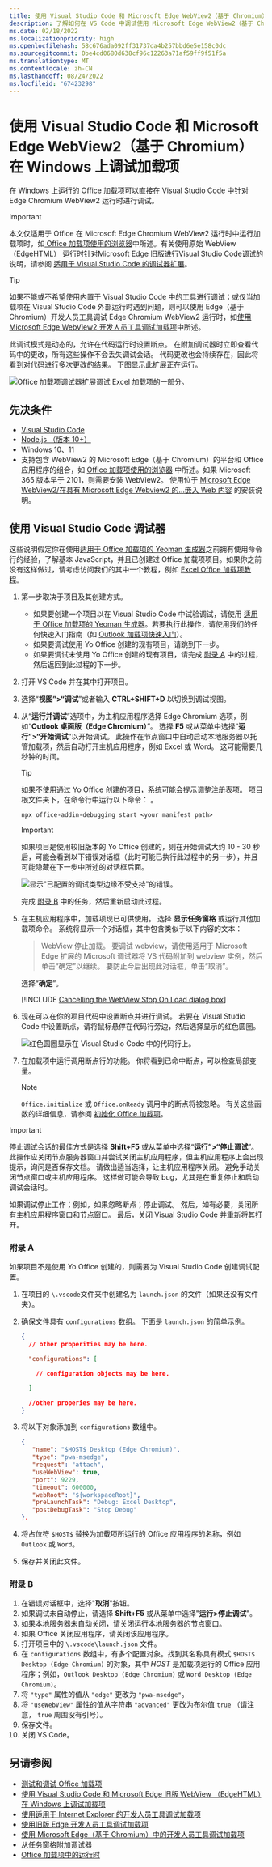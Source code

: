 ```yaml
---
title: 使用 Visual Studio Code 和 Microsoft Edge WebView2（基于 Chromium）在 Windows 上调试加载项
description: 了解如何在 VS Code 中调试使用 Microsoft Edge WebView2（基于 Chromium）的 Office 加载项。
ms.date: 02/18/2022
ms.localizationpriority: high
ms.openlocfilehash: 58c676ada092ff31737da4b257bbd6e5e158c0dc
ms.sourcegitcommit: 0be4cd0680d638cf96c12263a71af59ff9f51f5a
ms.translationtype: MT
ms.contentlocale: zh-CN
ms.lasthandoff: 08/24/2022
ms.locfileid: "67423298"
---
```

# <a name="debug-add-ins-on-windows-using-visual-studio-code-and-microsoft-edge-webview2-chromium-based"></a>使用 Visual Studio Code 和 Microsoft Edge WebView2（基于 Chromium）在 Windows 上调试加载项

在 Windows 上运行的 Office 加载项可以直接在 Visual Studio Code 中针对 Edge Chromium WebView2 运行时进行调试。

> [!IMPORTANT]
> 本文仅适用于 Office 在 Microsoft Edge Chromium WebView2 运行时中运行加载项时，如[ Office 加载项使用的浏览器](../concepts/browsers-used-by-office-web-add-ins.md)中所述。有关使用原始 WebView （EdgeHTML） 运行时针对Microsoft Edge 旧版进行Visual Studio Code调试的说明，请参阅 [适用于 Visual Studio Code 的调试器扩展](debug-with-vs-extension.md)。

> [!TIP]
> 如果不能或不希望使用内置于 Visual Studio Code 中的工具进行调试；或仅当加载项在 Visual Studio Code 外部运行时遇到问题，则可以使用 Edge（基于 Chromium）开发人员工具调试 Edge Chromium WebView2 运行时，如[使用 Microsoft Edge WebView2 开发人员工具调试加载项](debug-add-ins-using-devtools-edge-chromium.md)中所述。

此调试模式是动态的，允许在代码运行时设置断点。 在附加调试器时立即查看代码中的更改，所有这些操作不会丢失调试会话。 代码更改也会持续存在，因此将看到对代码进行多次更改的结果。 下图显示此扩展正在运行。

![Office 加载项调试器扩展调试 Excel 加载项的一部分。](../images/vs-debugger-extension-for-office-addins.jpg)

## <a name="prerequisites"></a>先决条件

- [Visual Studio Code](https://code.visualstudio.com/)
- [Node.js （版本 10+）](https://nodejs.org/)
- Windows 10、11
- 支持包含 WebView2 的 Microsoft Edge（基于 Chromium）的平台和 Office 应用程序的组合，如 [ Office 加载项使用的浏览器](../concepts/browsers-used-by-office-web-add-ins.md) 中所述。如果 Microsoft 365 版本早于 2101，则需要安装 WebView2。 使用位于 [Microsoft Edge WebView2/在具有 Microsoft Edge Webview2 的...嵌入 Web 内容](https://developer.microsoft.com/microsoft-edge/webview2/) 的安装说明。

## <a name="use-the-visual-studio-code-debugger"></a>使用 Visual Studio Code 调试器

这些说明假定你在使用[适用于 Office 加载项的 Yeoman 生成器](../develop/yeoman-generator-overview.md)之前拥有使用命令行的经验，了解基本 JavaScript，并且已创建过 Office 加载项项目。如果你之前没有这样做过，请考虑访问我们的其中一个教程，例如 [Excel Office 加载项教程](../tutorials/excel-tutorial.md)。

1. 第一步取决于项目及其创建方式。

   - 如果要创建一个项目以在 Visual Studio Code 中试验调试，请使用 [适用于 Office 加载项的 Yeoman 生成器](../develop/yeoman-generator-overview.md)。若要执行此操作，请使用我们的任何快速入门指南（如 [Outlook 加载项快速入门](../quickstarts/outlook-quickstart.md)）。 
   - 如果要调试使用 Yo Office 创建的现有项目，请跳到下一步。
   - 如果要调试未使用 Yo Office 创建的现有项目，请完成 [附录 A](#appendix-a) 中的过程，然后返回到此过程的下一步。

1. 打开 VS Code 并在其中打开项目。 

1. 选择“**视图”>“调试**”或者输入 **CTRL+SHIFT+D** 以切换到调试视图。

1. 从“**运行并调试**”选项中，为主机应用程序选择 Edge Chromium 选项，例如“**Outlook 桌面版（Edge Chromium）**”。 选择 **F5** 或从菜单中选择“**运行”>“开始调试**”以开始调试。 此操作在节点窗口中自动启动本地服务器以托管加载项，然后自动打开主机应用程序，例如 Excel 或 Word。 这可能需要几秒钟的时间。

   > [!TIP]
   > 如果不使用通过 Yo Office 创建的项目，系统可能会提示调整注册表项。 项目根文件夹下，在命令行中运行以下命令： 。
   >
   > ``` command&nbsp;line
   > npx office-addin-debugging start <your manifest path>
   > ```

   > [!IMPORTANT]
   > 如果项目是使用较旧版本的 Yo Office 创建的，则在开始调试大约 10 - 30 秒后，可能会看到以下错误对话框（此时可能已执行此过程中的另一步），并且可能隐藏在下一步中所述的对话框后面。
   >
   > ![显示"已配置的调试类型边缘不受支持"的错误。](../images/configured-debug-type-error.jpg)
   >
   > 完成 [附录 B](#appendix-b) 中的任务，然后重新启动此过程。
   
1. 在主机应用程序中，加载项现已可供使用。 选择 **显示任务窗格** 或运行其他加载项命令。 系统将显示一个对话框，其中包含类似于以下内容的文本：

   > WebView 停止加载。
   > 要调试 webview，请使用适用于 Microsoft Edge 扩展的 Microsoft 调试器将 VS 代码附加到 webview 实例，然后单击“确定”以继续。 要防止今后出现此对话框，单击“取消”。

   选择“**确定**”。

   [!INCLUDE [Cancelling the WebView Stop On Load dialog box](../includes/webview-stop-on-load-cancel-dialog.md)]

1. 现在可以在你的项目代码中设置断点并进行调试。 若要在 Visual Studio Code 中设置断点，请将鼠标悬停在代码行旁边，然后选择显示的红色圆圈。

    ![红色圆圈显示在 Visual Studio Code 中的代码行上。](../images/set-breakpoint.jpg)

1. 在加载项中运行调用断点行的功能。 你将看到已命中断点，可以检查局部变量。

   > [!NOTE]
   > `Office.initialize` 或 `Office.onReady` 调用中的断点将被忽略。 有关这些函数的详细信息，请参阅 [初始化 Office 加载项](../develop/initialize-add-in.md)。

> [!IMPORTANT]
> 停止调试会话的最佳方式是选择 **Shift+F5** 或从菜单中选择“**运行”>“停止调试**”。 此操作应关闭节点服务器窗口并尝试关闭主机应用程序，但主机应用程序上会出现提示，询问是否保存文档。 请做出适当选择，让主机应用程序关闭。 避免手动关闭节点窗口或主机应用程序。 这样做可能会导致 bug，尤其是在重复停止和启动调试会话时。
>
> 如果调试停止工作；例如，如果忽略断点；停止调试。 然后，如有必要，关闭所有主机应用程序窗口和节点窗口。 最后，关闭 Visual Studio Code 并重新将其打开。

### <a name="appendix-a"></a>附录 A

如果项目不是使用 Yo Office 创建的，则需要为 Visual Studio Code 创建调试配置。 

1. 在项目的 `\.vscode`文件夹中创建名为 `launch.json` 的文件（如果还没有文件夹）。 
1. 确保文件具有 `configurations` 数组。 下面是 `launch.json` 的简单示例。

   ```json
   {
     // other properities may be here.
   
     "configurations": [
   
       // configuration objects may be here.
   
     ]
   
     //other properies may be here.
   }
   ```

1. 将以下对象添加到 `configurations` 数组中。

   ```json
   {
      "name": "$HOST$ Desktop (Edge Chromium)",
      "type": "pwa-msedge",
      "request": "attach",
      "useWebView": true,
      "port": 9229,
      "timeout": 600000,
      "webRoot": "${workspaceRoot}",
      "preLaunchTask": "Debug: Excel Desktop",
      "postDebugTask": "Stop Debug"
   },
   ```

1. 将占位符 `$HOST$` 替换为加载项所运行的 Office 应用程序的名称，例如 `Outlook` 或 `Word`。
1. 保存并关闭此文件。

### <a name="appendix-b"></a>附录 B

1. 在错误对话框中，选择"**取消**"按钮。
1. 如果调试未自动停止，请选择 **Shift+F5** 或从菜单中选择"**运行>停止调试**"。 
1. 如果本地服务器未自动关闭，请关闭运行本地服务器的节点窗口。
1. 如果 Office 关闭应用程序，请关闭该应用程序。
1. 打开项目中的 `\.vscode\launch.json` 文件。 
1. 在 `configurations` 数组中，有多个配置对象。找到其名称具有模式 `$HOST$ Desktop (Edge Chromium)` 的对象，其中 $HOST$ 是加载项运行的 Office 应用程序；例如，`Outlook Desktop (Edge Chromium)` 或 `Word Desktop (Edge Chromium)`。 
1. 将 `"type"` 属性的值从 `"edge"` 更改为 `"pwa-msedge"`。
1. 将 `"useWebView"` 属性的值从字符串 `"advanced"` 更改为布尔值 `true` （请注意， `true` 周围没有引号）。
1. 保存文件。
1. 关闭 VS Code。

## <a name="see-also"></a>另请参阅

- [测试和调试 Office 加载项](test-debug-office-add-ins.md)
- [使用 Visual Studio Code 和 Microsoft Edge 旧版 WebView （EdgeHTML）在 Windows 上调试加载项](debug-with-vs-extension.md)
- [使用适用于 Internet Explorer 的开发人员工具调试加载项](debug-add-ins-using-f12-tools-ie.md)
- [使用旧版 Edge 开发人员工具调试加载项](debug-add-ins-using-devtools-edge-legacy.md)
- [使用 Microsoft Edge（基于 Chromium）中的开发人员工具调试加载项](debug-add-ins-using-devtools-edge-chromium.md)
- [从任务窗格附加调试器](attach-debugger-from-task-pane.md)
- [Office 加载项中的运行时](runtimes.md)
